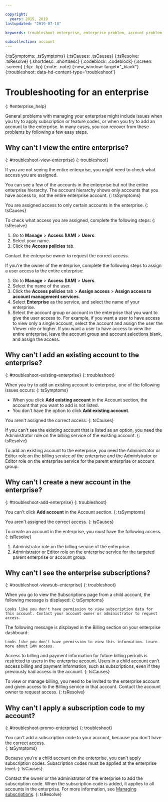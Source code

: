 ```yaml
---

copyright:
  years: 2015, 2019
lastupdated: "2019-07-18"

keywords: troubleshoot enterprise, enterprise problem, account problem, enterprise support, enterprise help, error message

subcollection: account
---
```


{:tsSymptoms: .tsSymptoms}
{:tsCauses: .tsCauses}
{:tsResolve: .tsResolve}
{:shortdesc: .shortdesc}
{:codeblock: .codeblock}
{:screen: .screen}
{:tip: .tip}
{:note: .note}
{:new_window: target="_blank"}
{:troubleshoot: data-hd-content-type='troubleshoot'}

# Troubleshooting for an enterprise
{: #enterprise_help}

General problems with managing your enterprise might include issues when you try to apply subscription or feature codes, or when you try to add an account to the enterprise. In many cases, you can recover from these problems by following a few easy steps.

## Why can't I view the entire enterprise?
{: #troubleshoot-view-enterprise}
{: troubleshoot}

If you are not seeing the entire enterprise, you might need to check what access you are assigned.

You can see a few of the accounts in the enterprise but not the entire enterprise hierarchy. The account hierarchy shows only accounts that you have access to, not the entire enterprise account.
{: tsSymptoms}

You are assigned access to only certain accounts in the enterprise.
{: tsCauses}

To check what access you are assigned, complete the following steps:
{: tsResolve}

1. Go to **Manage** &gt; **Access (IAM)** > **Users**.
2. Select your name.
2. Click the **Access policies** tab.

Contact the enterprise owner to request the correct access.

If you're the owner of the enterprise, complete the following steps to assign a user access to the entire enterprise:
1. Go to **Manage** > **Access (IAM)** > **Users**.
2. Select the name of the user. 
2. Click the **Access policies** tab > **Assign access** > **Assign access to account management services**.
3. Select **Enterprise** as the service, and select the name of your enterprise.
4. Select the account group or account in the enterprise that you want to give the user access to. For example, if you want a user to have access to view only a single account, select the account and assign the user the Viewer role or higher. If you want a user to have access to view the entire enterprise, leave the account group and account selections blank, and assign the access.

## Why can't I add an existing account to the enterprise?
{: #troubleshoot-existing-enterprise}
{: troubleshoot}

When you try to add an existing account to enterprise, one of the following issues occurs:
{: tsSymptoms}
* When you click **Add existing account** in the Account section, the account that you want to add is not listed.
* You don't have the option to click **Add existing account**.

You aren't assigned the correct access.
{: tsCauses}

If you can't see the existing account that is listed as an option, you need the Administrator role on the billing service of the existing account.
{: tsResolve}

To add an existing account to the enterprise, you need the Administrator or Editor role on the billing service of the enterprise and the Administrator or Editor role on the enterprise service for the parent enterprise or account group.

## Why can't I create a new account in the enterprise?
{: #troubleshoot-add-enterprise}
{: troubleshoot}

You can't click **Add account** in the Account section.
{: tsSymptoms}

You aren't assigned the correct access.
{: tsCauses}

To create an account in the enterprise, you must have the following access.
{: tsResolve}
1. Administrator role on the billing service of the enterprise.
2. Administrator or Editor role on the enterprise service for the targeted parent enterprise or account group.

## Why can't I see the enterprise subscriptions?
{: #troubleshoot-viewsub-enterprise}
{: troubleshoot}

When you go to view the Subscriptions page from a child account, the following message is displayed:
{: tsSymptoms}

`Looks like you don't have permission to view subscription data for this account. Contact your account owner or administrator to request access.`

The following message is displayed in the Billing section on your enterprise dashboard:

`Looks like you don't have permission to view this information. Learn more about IAM access.`

Access to billing and payment information for future billing periods is restricted to users in the enterprise account. Users in a child account can't access billing and payment information, such as subscriptions, even if they previously had access in the account.
{: tsCauses}

To view or manage billing, you need to be invited to the enterprise account and given access to the Billing service in that account. Contact the account owner to request access.
{: tsResolve}

## Why can't I apply a subscription code to my account?  
{: #troubleshoot-promo-enterprise}
{: troubleshoot}

You can't add a subscription code to your account, because you don't have the correct access.  
{: tsSymptoms}

Because you're a child account on the enterprise, you can't apply subscription codes. Subscription codes must be applied at the enterprise level.
{: tsCauses}

Contact the owner or the administrator of the enterprise to add the subscription code. When the subscription code is added, it applies to all accounts in the enterprise. For more information, see [Managing subscriptions](/docs/billing-usage?topic=billing-usage-subscriptions).
{: tsResolve}

